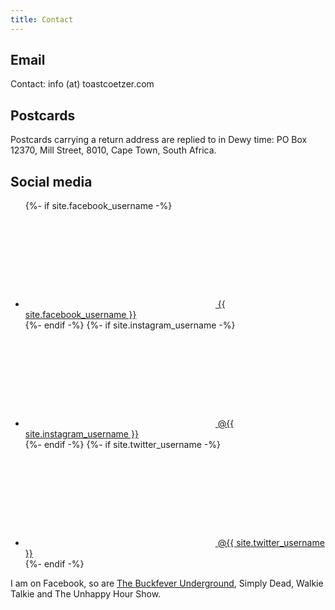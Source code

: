 ```yaml
---
title: Contact
---
```


## Email

Contact: info (at) toastcoetzer.com


## Postcards

Postcards carrying a return address are replied to in Dewy time: PO Box 12370, Mill Street, 8010, Cape Town, South Africa.


## Social media

<style>
    .svg-icon {
        fill: #000;
        /* Align with text. */
        padding: 2px;
    }
</style>

<ul>
{%- if site.facebook_username -%}
    <li>
        <a href="https://facebook.com/{{ site.facebook_username| cgi_escape | escape }}">
            <svg class="svg-icon">
                <use xlink:href="{{ '/assets/minima-social-icons.svg#facebook' | relative_url }}"></use>
            </svg>
            <span>{{ site.facebook_username }}</span>
        </a>
    </li>
{%- endif -%}
{%- if site.instagram_username -%}
    <li>
        <a href="https://instagram.com/{{ site.instagram_username| cgi_escape | escape }}">
            <svg class="svg-icon">
                <use xlink:href="{{ '/assets/minima-social-icons.svg#instagram' | relative_url }}"></use>
            </svg>
            <span>&#64;{{ site.instagram_username }}</span>
        </a>
    </li>
{%- endif -%}
{%- if site.twitter_username -%}
    <li>
        <a href="https://www.twitter.com/{{ site.twitter_username| cgi_escape | escape }}">
            <svg class="svg-icon">
                <use xlink:href="{{ '/assets/minima-social-icons.svg#twitter' | relative_url }}"></use>
            </svg>
            <span>&#64;{{ site.twitter_username }}</span>
        </a>
    </li>
{%- endif -%}
</ul>

I am on Facebook, so are [The Buckfever Underground](https://www.thebuckfeverunderground.co.za/contact/), Simply Dead, Walkie Talkie and The Unhappy Hour Show.
